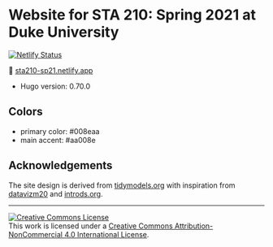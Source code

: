 # Website for STA 210: Spring 2021 at Duke University

[![Netlify Status](https://api.netlify.com/api/v1/badges/21070d0e-e12c-4685-9a83-d9144dd3a351/deploy-status)](https://app.netlify.com/sites/sta210-sp21/deploys)

:link:  [sta210-sp21.netlify.app](https://sta210-sp21.netlify.app)

- Hugo version: 0.70.0

## Colors 

- primary color: #008eaa
- main accent: #aa008e

## Acknowledgements

The site design is derived from [tidymodels.org](https://www.tidymodels.org) with inspiration from [datavizm20](https://datavizm20.classes.andrewheiss.com) and [introds.org](https://introds.org/).

<hr> 

<a rel="license" href="http://creativecommons.org/licenses/by-nc/4.0/"><img alt="Creative Commons License" style="border-width:0" src="https://i.creativecommons.org/l/by-nc/4.0/88x31.png" /></a><br />This work is licensed under a <a rel="license" href="http://creativecommons.org/licenses/by-nc/4.0/">Creative Commons Attribution-NonCommercial 4.0 International License</a>.





